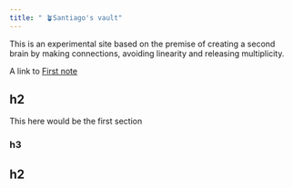 ```yaml
---
title: " 🪴Santiago's vault"
---
```

This is an experimental site based on the premise of creating a second brain by making connections, avoiding linearity and releasing multiplicity. 

A link to [First note](notes/First%20note.md)

## h2 ##
This here would be the first section

### h3 ##

## h2 ##